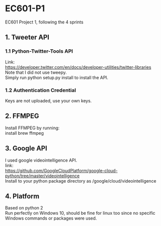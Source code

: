 # EC601-P1
EC601 Project 1, following the 4 sprints
## 1. Tweeter API
### 1.1 Python-Twitter-Tools API
Link:<br/>
https://developer.twitter.com/en/docs/developer-utilities/twitter-libraries<br/>
Note that I did not use tweepy. <br/>
Simply run python setup.py install to install the API. <br/>
### 1.2 Authentication Credential
Keys are not uploaded, use your own keys. <br/>
## 2. FFMPEG
Install FFMPEG by running: <br/>
install brew ffmpeg <br/>
## 3. Google API
I used google videointelligence API. <br/>
link:<br/>
https://github.com/GoogleCloudPlatform/google-cloud-python/tree/master/videointelligence<br/>
Install to your python package directory as /google/cloud/videointelligence
## 4. Platform
Based on python 2<br/>
Run perfectly on Windows 10, should be fine for linux too since no specific Windows commands or packages were used. <br/>
